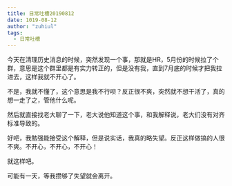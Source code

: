 ```yaml
---
title: 日常吐槽20190812
date: 1019-08-12
author: "zuhiul"
tags:
  - 日常吐槽
---
```


今天在清理历史消息的时候，突然发现一个事，那就是HR，5月份的时候拉了个群，意思是这个群里都是有实力转正的，但是没有我，直到7月底的时候才把我拉进去，这样我就不开心了。

不是，我就不懂了，这个意思是我不行呗？反正很不爽，突然就不想干活了，真的想一走了之，管他什么呢。

然后就直接找老大聊了一下，老大说他知道这个事，和我解释说，老大们没有对齐标准导致的。

好吧，我勉强能接受这个解释，但是说实话，我真的略失望。反正这样做搞的人很不爽。不开心，不开心，不开心！

就这样吧。

可能有一天，等我攒够了失望就会离开。
